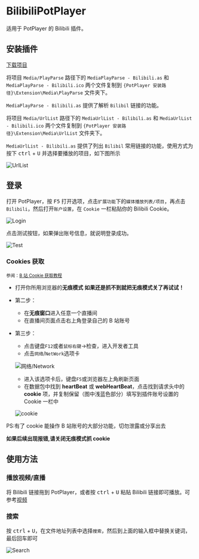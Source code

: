 # BilibiliPotPlayer

适用于 PotPlayer 的 Bilibili 插件。

## 安装插件

[下载项目](https://github.com/chen310/BilibiliPotPlayer/archive/refs/heads/master.zip)

将项目 `Media/PlayParse` 路径下的 `MediaPlayParse - Bilibili.as` 和 `MediaPlayParse - Bilibili.ico` 两个文件复制到 `{PotPlayer 安装路径}\Extension\Media\PlayParse` 文件夹下。

`MediaPlayParse - Bilibili.as` 提供了解析 `Bilibil` 链接的功能。

将项目 `Media/UrlList` 路径下的 `MediaUrlList - Bilibili.as` 和 `MediaUrlList - Bilibili.ico` 两个文件复制到 `{PotPlayer 安装路径}\Extension\Media\UrlList` 文件夹下。

`MediaUrlList - Bilibili.as` 提供了列出 `Bilibil` 常用链接的功能，使用方式为按下 <kbd>ctrl</kbd> + <kbd>U</kbd> 并选择要播放的项目，如下图所示

![UrlList](https://cdn.jsdelivr.net/gh/chen310/BilibiliPotPlayer/public/urllist.png)

## 登录

打开 PotPlayer，按 <kbd>F5</kbd> 打开选项，点击`扩展功能`下的`媒体播放列表/项目`，再点击 `Bilibili`，然后打开`账户设置`，在 `Cookie` 一栏粘贴你的 Bilibili Cookie。

![Login](https://cdn.jsdelivr.net/gh/chen310/BilibiliPotPlayer/public/login.png)

点击测试按钮，如果弹出账号信息，就说明登录成功。

![Test](https://cdn.jsdelivr.net/gh/chen310/BilibiliPotPlayer/public/test.png)

### Cookies 获取

<small>参阅：<a href="https://github.com/XiaoMiku01/bili-live-heart/blob/master/doc_old/bili.md">B 站 Cookie 获取教程</a></small>

- 打开你所用浏览器的**无痕模式**
  **如果还是抓不到就把无痕模式关了再试试！**
- 第二步：
  - 在**无痕窗口**进入任意一个直播间
  - 在直播间页面点击右上角登录自己的 B 站账号
- 第三步：

  - 点击键盘`F12`或者`鼠标右键`->检查，进入开发者工具
  - 点击`网络`/`NetWork`选项卡

  ![网络/Network](http://i0.hdslb.com/bfs/album/4717448339d26a412ba23215d3ce674c549adf4f.png)

  - 进入该选项卡后，键盘`F5`或浏览器左上角刷新页面
  - 在数据包中找到 **heartBeat** 或 **webHeartBeat**，点击找到请求头中的 **cookie** 项，并复制保留（图中浅蓝色部分）填写到插件账号设置的 Cookie 一栏中

  ![cookie](http://i0.hdslb.com/bfs/album/01c052ec17757a34f6a256f03523efa89c3e4d56.jpg)

PS:有了 cookie 能操作 B 站账号的大部分功能，切勿泄露或分享出去

**如果后续出现报错,请关闭无痕模式抓 cookie**

## 使用方法

### 播放视频/直播

将 Bilibili 链接拖到 PotPlayer，或者按 <kbd>ctrl</kbd> + <kbd>U</kbd> 粘贴 Bilibili 链接即可播放。可参考[视频](https://www.bilibili.com/video/BV1mM41177kT)

### 搜索

按 <kbd>ctrl</kbd> + <kbd>U</kbd>，在文件地址列表中选择`搜索`，然后到上面的输入框中替换关键词，最后回车即可

![Search](https://cdn.jsdelivr.net/gh/chen310/BilibiliPotPlayer/public/search.png)
